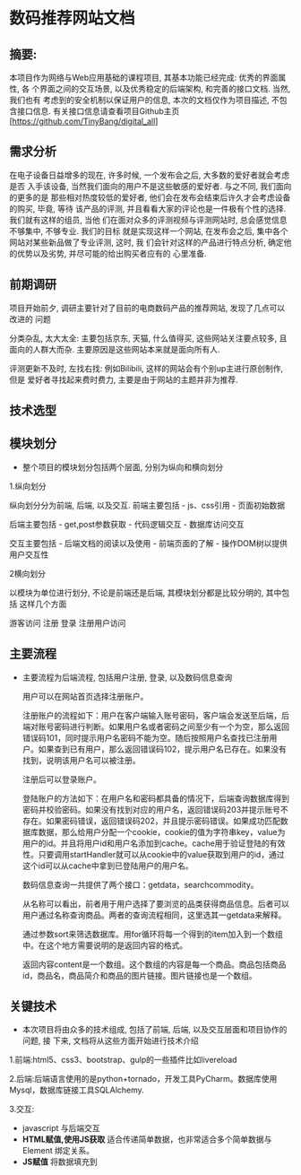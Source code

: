 # 数码推荐网站文档

## 摘要:

  本项目作为网络与Web应用基础的课程项目, 其基本功能已经完成: 优秀的界面属性, 各
个界面之间的交互场景, 以及优秀稳定的后端架构, 和完善的接口文档. 当然, 我们也有
考虑到的安全机制以保证用户的信息, 本次的文档仅作为项目描述, 不包含接口信息.
有关接口信息请查看项目Github主页[https://github.com/TinyBang/digital_all]

## 需求分析

  在电子设备日益增多的现在, 许多时候, 一个发布会之后, 大多数的爱好者就会考虑是否
入手该设备, 当然我们面向的用户不是这些敏感的爱好者. 与之不同, 我们面向的更多的是
那些相对热度较低的爱好者, 他们会在发布会结束后许久才会考虑设备的购买, 毕竟, 等待
该产品的评测, 并且看看大家的评论也是一件极有个性的选择. 我们就有这样的组员, 当他
们在面对众多的评测视频与评测网站时, 总会感觉信息不够集中, 不够专业. 我们的目标
就是实现这样一个网站, 在发布会之后, 集中各个网站对某些新品做了专业评测, 这时, 我
们会针对这样的产品进行特点分析, 确定他的优势以及劣势, 并尽可能的给出购买者应有的
心里准备.

## 前期调研

  项目开始前夕, 调研主要针对了目前的电商数码产品的推荐网站, 发现了几点可以改进的
问题

  分类杂乱, 太大太全: 主要包括京东, 天猫, 什么值得买, 这些网站关注要点较多, 且
面向的人群大而杂. 主要原因是这些网站本来就是面向所有人.

  评测更新不及时, 左找右找: 例如Bilibili, 这样的网站会有个别up主进行原创制作, 但是
爱好者寻找起来费时费力, 主要是由于网站的主题并非为推荐.


## 技术选型


## 模块划分

* 整个项目的模块划分包括两个层面, 分别为纵向和横向划分

1.纵向划分

  纵向划分分为前端, 后端, 以及交互.
  前端主要包括
    - js、css引用
    - 页面初始数据

  后端主要包括
    - get,post参数获取
    - 代码逻辑交互
    - 数据库访问交互

  交互主要包括
    - 后端文档的阅读以及使用
    - 前端页面的了解
    - 操作DOM树以提供用户交互性


2横向划分

  以模块为单位进行划分, 不论是前端还是后端, 其模块划分都是比较分明的, 其中包括
  这样几个方面

  游客访问
  注册
  登录
  注册用户访问



## 主要流程

* 主要流程为后端流程, 包括用户注册, 登录, 以及数码信息查询

  用户可以在网站首页选择注册账户。

  注册账户的流程如下：用户在客户端输入账号密码，客户端会发送至后端，后端对账号密码进行判断。如果用户名或者密码之间至少有一个为空，那么返回错误码101，同时提示用户名密码不能为空。随后按照用户名查找已注册用户。如果查到已有用户，那么返回错误码102，提示用户名已存在。如果没有找到，说明该用户名可以被注册。

  注册后可以登录账户。

  登陆账户的方法如下：在用户名和密码都具备的情况下，后端查询数据库得到密码并校验密码。如果没有找到对应的用户名，返回错误码203并提示账号不存在。如果密码错误，返回错误码202，并且提示密码错误。如果成功匹配数据库数据，那么给用户分配一个cookie，cookie的值为字符串key，value为用户的id。并且将用户id和用户名添加到cache。cache用于验证登陆的有效性。只要调用startHandler就可以从cookie中的value获取到用户的id，通过这个id可以从cache中拿到已登陆用户的用户名。

  数码信息查询一共提供了两个接口：getdata，searchcommodity。

  从名称可以看出，前者用于用户选择了要浏览的品类获得商品信息。后者可以用户通过名称查询商品。两者的查询流程相同，这里选其一getdata来解释。

  通过参数sort来筛选数据库。用for循环将每一个得到的item加入到一个数组中。在这个地方需要说明的是返回内容的格式。

  返回内容content是一个数组。这个数组的内容是每一个商品。商品包括商品id，商品名，商品简介和商品的图片链接。图片链接也是一个数组。




## 关键技术

* 本次项目将由众多的技术组成, 包括了前端, 后端, 以及交互层面和项目协作的问题, 接
   下来, 文档将从这些方面开始进行技术介绍

1.前端:html5、css3、bootstrap、gulp的一些插件比如livereload


2.后端:后端语言使用的是python+tornado，开发工具PyCharm。数据库使用Mysql，数据库链接工具SQLAlchemy.

3.交互:
 *  javascript 与后端交互
   * __HTML赋值,使用JS获取__  适合传递简单数据，也非常适合多个简单数据与 Element 绑定关系。
   * __JS赋值__  将数据填充到 <script> 的 JavaScript 变量声明中。需要最快速度传递数据给 JS 并十分确定此数据稳定时，使用此方式。数据格式复杂的建议使用script填充JSON 或AJAX获取JSON 方法。
   * __script填充JSON__  填充 JSON 数据到 <script> 标签中，前端通过 DOM 获取 JSON字符串并解析成对象。
   * __AJAX获取JSON__  适合加载非主要信息、设定触发条件（用户点击查看资料时），并提供友好的数据读取等待提示。
 *  JavaScript操纵DOM树
   * DOM 中的三个字母，D（Document）可以理解为整个 Web 加载的网页文档；O（Object）可以理解为类似 window 对象之类的东西，可以调用属性和方法，这里我们说的是 document对象；M（Model）可以理解为网页文档的树型结构。
   * 加载 HTML 页面时，Web 浏览器生成一个树型结构，用来表示页面内部结构。DOM 将这种树型结构理解为由节点组成.
   * 使用JavaScript操纵DOM树。包括查找节点、创建节点、复制节点、插入节点、删除节点和替换节点。
 *  基于json的 jQuery Ajax - post()方法
   * 前端通过jQuery Ajax传输json到后端，后端接收json，对json进行处理，后端返回一个json给前端
   * 基于后端所给的json所包含的信息操纵DOM树，对前端部分非主要信息进行修改和更新。
   * 由于是使用jQuery，则需要导入jQuery的类库：jquery-3.2.1.min.js，使得 JavaScript的开发更加方便、高效！

4.项目协作()


